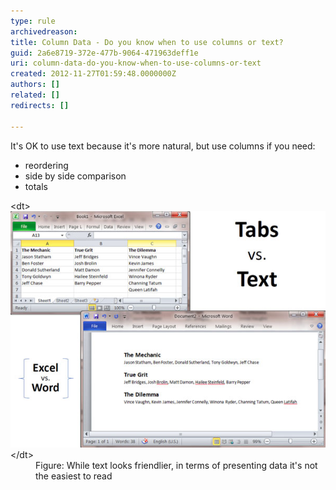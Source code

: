 ```yaml
---
type: rule
archivedreason: 
title: Column Data - Do you know when to use columns or text?
guid: 2a6e8719-372e-477b-9064-471963deff1e
uri: column-data-do-you-know-when-to-use-columns-or-text
created: 2012-11-27T01:59:48.0000000Z
authors: []
related: []
redirects: []

---
```


It's OK to use text because it's more natural, but use columns if you need:

* reordering
* side by side comparison
* totals


<!--endintro-->
<dl class="Image">&lt;dt&gt;<img alt="Bad alignment" src="../../assets/ColumnsText.jpg">&lt;/dt&gt;
<dd>Figure: While text looks friendlier, in terms of presenting data it's not the easiest to read</dd></dl>
